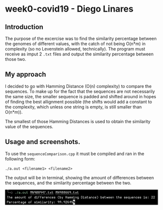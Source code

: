 # week0-covid19 - Diego Linares

## Introduction

The purpose of the excercise was to find the similarity percentage between the genomes of different values, with the catch of not being O(n*m) in complexity (so no Levenstein allowed, technically). The program must receive as imput 2 `.txt` files and output the similarity percentage between those two.

## My approach

I decided to go with Hamming Distance (O(n) complexity) to compare the sequences. To make up for the fact that the sequences are not necessarily the same size, the smaller sequence is padded and shifted around in hopes of finding the best allignment possible (the shifts would add a constant to the complexity, which unless one string is empty, is still smaller than O(n*m)). 

The smallest of those Hamming Distances is used to obtain the similarity value of the sequences.

## Usage and screenshots.

To use the `sequenceComparison.cpp` it must be compiled and ran in the following form: 

`./a.out <filename1> <filename2>`

The output will be in terminal, showing the amount of differences between the sequences, and the similarity percentage between the two.

![example](media/example.png)